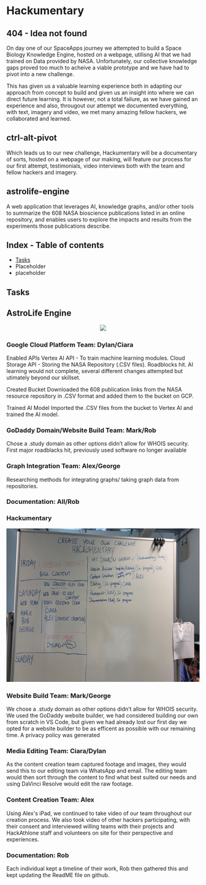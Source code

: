 # Hackumentary

## 404 - Idea not found
On day one of our SpaceApps journey we attempted to build a Space Biology Knowledge Engine, hosted on a webpage, utilisng AI that we had trained on Data provided by NASA. Unfortunately, our collective knowledge gaps proved too much to acheive a viable prototype and we have had to pivot into a new challenge.

This has given us a valuable learning experience both in adapting our approach from concept to build and given us an insight into where we can direct future learning. It is however, not a total failure, as we have gained an experience and also, througout our attempt we documented everything, with text, imagery and video, we met many amazing fellow hackers, we collaborated and learned.

## ctrl-alt-pivot
Which leads us to our new challenge, Hackumentary will be a documentary of sorts, hosted on a webpage of our making, will feature our process for our first attempt, testimonials, video interviews both with the team and fellow hackers and imagery.

## astrolife-engine
A web application that leverages AI, knowledge graphs, and/or other tools to summarize the 608 NASA bioscience publications listed in an online repository, and enables users to explore the impacts and results from the experiments those publications describe.

## Index - Table of contents
* [Tasks](#tasks)
* Placeholder
* placeholder

## Tasks
## AstroLife Engine

<p align="center">
    <img src="Documentation/Images/1000032404.jpg"/ height=400px>
</p>

### Google Cloud Platform Team: Dylan/Ciara
Enabled APIs
Vertex AI API - To train machine learning modules.
Cloud Storage API - Storing the NASA Repository (.CSV files).
Roadblocks hit. AI learning would not complete, several different changes attempted but utimately beyond our skillset. 

Created Bucket
Downloaded the 608 publication links from the NASA resource repository in .CSV format and added them to the bucket on GCP.

Trained AI Model
Imported the .CSV files from the bucket to Vertex AI and trained the AI model.

### GoDaddy Domain/Website Build Team: Mark/Rob
Chose a .study domain as other options didn’t allow for WHOIS security.
First major roadblacks hit, previously used software no longer available 

### Graph Integration Team: Alex/George
Researching methods for integrating graphs/ taking graph data from repositories.

### Documentation: All/Rob

### Hackumentary
<p align="center">
    <img src="Documentation/Images/1000032430.jpg"/ height=400px>
</p>

### Website Build Team: Mark/George
We chose a .study domain as other options didn’t allow for WHOIS security.
We used the GoDaddy website builder, we had considered building our own from scratch in VS Code, but given we had already lost our first day we opted for a website builder to be as efficent as possible with our remaining time.
A privacy policy was generated

### Media Editing Team: Ciara/Dylan
As the content creation team captured footage and images, they would send this to our editing team via WhatsApp and email. The editing team would then sort through the content to find what best suited our needs and using DaVinci Resolve would edit the raw footage.

### Content Creation Team: Alex
Using Alex's iPad, we continued to take video of our team throughout our creation process. We also took video of other hackers participating, with their consent and interviewed willing teams with their projects and HackAthlone staff and volunteers on site for their perspective and experiences. 

### Documentation: Rob
Each individual kept a timeline of their work, Rob then gathered this and kept updating the ReadME file on github. 






